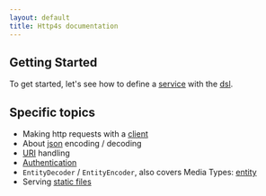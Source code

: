 ```yaml
---
layout: default
title: Http4s documentation
---
```


## Getting Started

To get started, let's see how to define a [service] with the [dsl].

## Specific topics

* Making http requests with a [client]
* About [json] encoding / decoding
* [URI] handling
* [Authentication]
* `EntityDecoder` / `EntityEncoder`, also covers Media Types: [entity]
* Serving [static files]

[json]: json.html
[client]: client.html
[service]: service.html
[URI]: uri.html
[Authentication]: auth.html
[entity]: entity.html
[dsl]: dsl.html
[static files]: static.html
